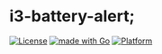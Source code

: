 # i3-battery-alert;

[![License](https://img.shields.io/github/license/rsmnarts/i3-battery-alert?style=for-the-badge)](https://github.com/rsmnarts/i3-battery-alert/blob/main/LICENSE)
[![made with Go](https://img.shields.io/badge/made%20with-Go-lightblue?style=for-the-badge)](http://golang.org)
[![Platform](https://img.shields.io/badge/platform-linux-green?style=for-the-badge)](#)
